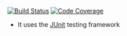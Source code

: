 [![Build Status](https://app.travis-ci.com/gptshubham595/avl.svg?branch=main)](https://app.travis-ci.com/gptshubham595/avl)
[![Code Coverage](https://codecov.io/github/gptshubham595/avl/branch/main/graph/badge.svg)](https://codecov.io/gh/gptshubham595/avl)

- It uses the [JUnit](https://junit.org) testing framework




